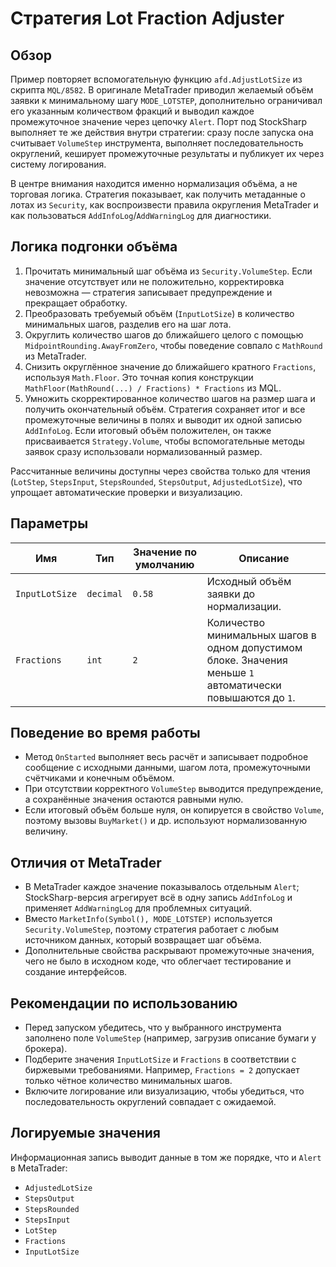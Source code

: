 # Стратегия Lot Fraction Adjuster

## Обзор
Пример повторяет вспомогательную функцию `afd.AdjustLotSize` из скрипта `MQL/8582`. В оригинале MetaTrader приводил желаемый объём заявки к минимальному шагу `MODE_LOTSTEP`, дополнительно ограничивал его указанным количеством фракций и выводил каждое промежуточное значение через цепочку `Alert`. Порт под StockSharp выполняет те же действия внутри стратегии: сразу после запуска она считывает `VolumeStep` инструмента, выполняет последовательность округлений, кеширует промежуточные результаты и публикует их через систему логирования.

В центре внимания находится именно нормализация объёма, а не торговая логика. Стратегия показывает, как получить метаданные о лотах из `Security`, как воспроизвести правила округления MetaTrader и как пользоваться `AddInfoLog`/`AddWarningLog` для диагностики.

## Логика подгонки объёма
1. Прочитать минимальный шаг объёма из `Security.VolumeStep`. Если значение отсутствует или не положительно, корректировка невозможна — стратегия записывает предупреждение и прекращает обработку.
2. Преобразовать требуемый объём (`InputLotSize`) в количество минимальных шагов, разделив его на шаг лота.
3. Округлить количество шагов до ближайшего целого с помощью `MidpointRounding.AwayFromZero`, чтобы поведение совпало с `MathRound` из MetaTrader.
4. Снизить округлённое значение до ближайшего кратного `Fractions`, используя `Math.Floor`. Это точная копия конструкции `MathFloor(MathRound(...) / Fractions) * Fractions` из MQL.
5. Умножить скорректированное количество шагов на размер шага и получить окончательный объём. Стратегия сохраняет итог и все промежуточные величины в полях и выводит их одной записью `AddInfoLog`. Если итоговый объём положителен, он также присваивается `Strategy.Volume`, чтобы вспомогательные методы заявок сразу использовали нормализованный размер.

Рассчитанные величины доступны через свойства только для чтения (`LotStep`, `StepsInput`, `StepsRounded`, `StepsOutput`, `AdjustedLotSize`), что упрощает автоматические проверки и визуализацию.

## Параметры
| Имя | Тип | Значение по умолчанию | Описание |
| --- | --- | --- | --- |
| `InputLotSize` | `decimal` | `0.58` | Исходный объём заявки до нормализации. |
| `Fractions` | `int` | `2` | Количество минимальных шагов в одном допустимом блоке. Значения меньше `1` автоматически повышаются до `1`. |

## Поведение во время работы
- Метод `OnStarted` выполняет весь расчёт и записывает подробное сообщение с исходными данными, шагом лота, промежуточными счётчиками и конечным объёмом.
- При отсутствии корректного `VolumeStep` выводится предупреждение, а сохранённые значения остаются равными нулю.
- Если итоговый объём больше нуля, он копируется в свойство `Volume`, поэтому вызовы `BuyMarket()` и др. используют нормализованную величину.

## Отличия от MetaTrader
- В MetaTrader каждое значение показывалось отдельным `Alert`; StockSharp-версия агрегирует всё в одну запись `AddInfoLog` и применяет `AddWarningLog` для проблемных ситуаций.
- Вместо `MarketInfo(Symbol(), MODE_LOTSTEP)` используется `Security.VolumeStep`, поэтому стратегия работает с любым источником данных, который возвращает шаг объёма.
- Дополнительные свойства раскрывают промежуточные значения, чего не было в исходном коде, что облегчает тестирование и создание интерфейсов.

## Рекомендации по использованию
- Перед запуском убедитесь, что у выбранного инструмента заполнено поле `VolumeStep` (например, загрузив описание бумаги у брокера).
- Подберите значения `InputLotSize` и `Fractions` в соответствии с биржевыми требованиями. Например, `Fractions = 2` допускает только чётное количество минимальных шагов.
- Включите логирование или визуализацию, чтобы убедиться, что последовательность округлений совпадает с ожидаемой.

## Логируемые значения
Информационная запись выводит данные в том же порядке, что и `Alert` в MetaTrader:
- `AdjustedLotSize`
- `StepsOutput`
- `StepsRounded`
- `StepsInput`
- `LotStep`
- `Fractions`
- `InputLotSize`
